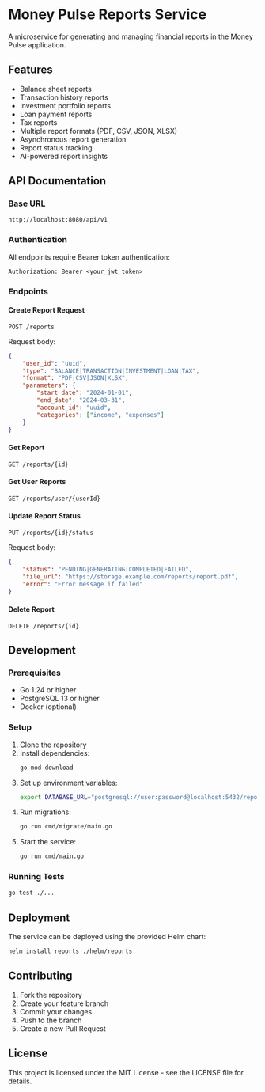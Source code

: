 # Money Pulse Reports Service

A microservice for generating and managing financial reports in the Money Pulse application.

## Features

- Balance sheet reports
- Transaction history reports
- Investment portfolio reports
- Loan payment reports
- Tax reports
- Multiple report formats (PDF, CSV, JSON, XLSX)
- Asynchronous report generation
- Report status tracking
- AI-powered report insights

## API Documentation

### Base URL
```
http://localhost:8080/api/v1
```

### Authentication
All endpoints require Bearer token authentication:
```
Authorization: Bearer <your_jwt_token>
```

### Endpoints

#### Create Report Request
```http
POST /reports
```

Request body:
```json
{
    "user_id": "uuid",
    "type": "BALANCE|TRANSACTION|INVESTMENT|LOAN|TAX",
    "format": "PDF|CSV|JSON|XLSX",
    "parameters": {
        "start_date": "2024-01-01",
        "end_date": "2024-03-31",
        "account_id": "uuid",
        "categories": ["income", "expenses"]
    }
}
```

#### Get Report
```http
GET /reports/{id}
```

#### Get User Reports
```http
GET /reports/user/{userId}
```

#### Update Report Status
```http
PUT /reports/{id}/status
```

Request body:
```json
{
    "status": "PENDING|GENERATING|COMPLETED|FAILED",
    "file_url": "https://storage.example.com/reports/report.pdf",
    "error": "Error message if failed"
}
```

#### Delete Report
```http
DELETE /reports/{id}
```

## Development

### Prerequisites
- Go 1.24 or higher
- PostgreSQL 13 or higher
- Docker (optional)

### Setup
1. Clone the repository
2. Install dependencies:
   ```bash
   go mod download
   ```
3. Set up environment variables:
   ```bash
   export DATABASE_URL="postgresql://user:password@localhost:5432/reports?sslmode=disable"
   ```
4. Run migrations:
   ```bash
   go run cmd/migrate/main.go
   ```
5. Start the service:
   ```bash
   go run cmd/main.go
   ```

### Running Tests
```bash
go test ./...
```

## Deployment

The service can be deployed using the provided Helm chart:

```bash
helm install reports ./helm/reports
```

## Contributing

1. Fork the repository
2. Create your feature branch
3. Commit your changes
4. Push to the branch
5. Create a new Pull Request

## License

This project is licensed under the MIT License - see the LICENSE file for details. 